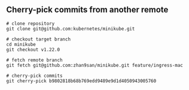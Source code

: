 ## Cherry-pick commits from another remote

```shell
# clone repository
git clone git@github.com:kubernetes/minikube.git

# checkout target branch
cd minikube
git checkout v1.22.0 

# fetch remote branch
git fetch git@github.com:zhan9san/minikube.git feature/ingress-mac

# cherry-pick commits 
git cherry-pick b9802818b68b769edd9489e9d1d4050943005760
```
